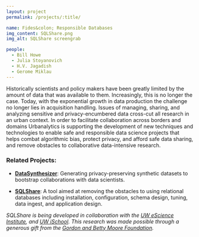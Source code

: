 ```yaml
---
layout: project
permalink: /projects/:title/

name: Fides&colon; Responsible Databases
img_content: SQLShare.png
img_alt: SQLShare screengrab

people:
  - Bill Howe
  - Julia Stoyanovich
  - H.V. Jagadish
  - Gerome Miklau
---
```


Historically scientists and policy makers have been greatly limited by the amount of data that was available to them. Increasingly, this is no longer the case. Today, with the exponential growth in data production the challenge no longer lies in acquisition handling.  Issues of managing, sharing, and analyzing sensitive and privacy-encumbered data cross-cut all research in an urban context.    In order to facilitate collaboration across borders and domains Urbanalytics is supporting the development of new techniques and technologies to enable safe and responsible data science projects that helps combat algorithmic bias, protect privacy, and afford safe data sharing, and remove obstacles to collaborative data-intensive research.   

### Related Projects:

* **[DataSynthesizer](https://github.com/DataResponsibly/DataSynthesizer)**: Generating privacy-preserving synthetic datasets to bootstrap collaborations with data scientists. 

* **[SQLShare](https://uwescience.github.io/sqlshare/)**: A tool aimed at removing the obstacles to using relational databases including installation, configuration, schema design, tuning, data ingest, and application design.

_SQLShare is being developed in collaboration with the [UW eScience Institute](http://escience.washington.edu/), and [UW iSchool](https://ischool.uw.edu/). This research was made possible through a generous gift from the [Gordon and Betty Moore Foundation](https://www.moore.org/)._